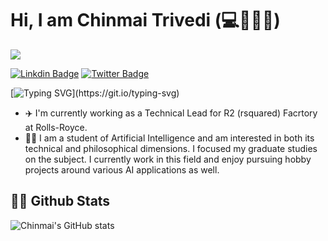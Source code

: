 # Hi, I am Chinmai Trivedi (:computer::brain::mechanical_arm::beer:)

![](https://komarev.com/ghpvc/?username=chinmai93&color=orange)

[![Linkdin Badge](https://img.shields.io/badge/-LinkdIn-0e76a8?style=flat-square&logo=Linkdin&logoColor=white)](https://linkedin.com/in/chinmai-trivedi)
[![Twitter Badge](https://img.shields.io/badge/-Twitter-00acee?style=flat-square&logo=Twitter&logoColor=white)](https://twitter.com/ChinmaiTrivedi)

[![Typing SVG](https://readme-typing-svg.herokuapp.com?color=%2336BCF7&lines=Welcome+to+my+GitHub+page.;I'm+an+Engineer+n+Comp.+Scinetist.;Nice+to+meet+you!)](https://git.io/typing-svg)

* :airplane: I'm currently working as a Technical Lead for R2 (rsquared) Facrtory at Rolls-Royce.
* :man_student: I am a student of Artificial Intelligence and am interested in both its technical and philosophical dimensions. I focused my graduate studies on the subject. I currently work in this field and enjoy pursuing hobby projects around various AI applications as well.  

## 👨‍💻 Github Stats

![Chinmai's GitHub stats](https://github-readme-stats.vercel.app/api?username=chinmai93&count_private=true&show_icons=true&theme=gotham)

